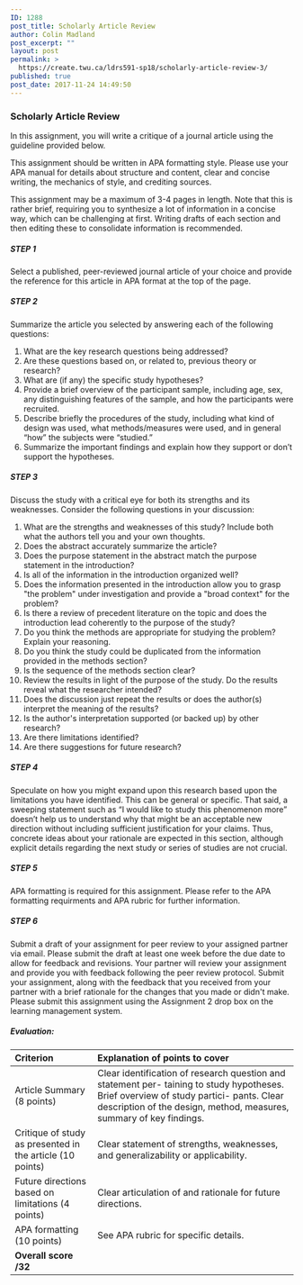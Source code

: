 ```yaml
---
ID: 1288
post_title: Scholarly Article Review
author: Colin Madland
post_excerpt: ""
layout: post
permalink: >
  https://create.twu.ca/ldrs591-sp18/scholarly-article-review-3/
published: true
post_date: 2017-11-24 14:49:50
---
```

<h3>Scholarly Article Review</h3>

In this assignment, you will write a critique of a journal article using the guideline provided below.

This assignment should be written in APA formatting style. Please use your APA manual for details about structure and content, clear and concise writing, the mechanics of style, and crediting sources.

This assignment may be a maximum of 3-4 pages in length. Note that this is rather brief, requiring you to synthesize a lot of information in a concise way, which can be challenging at first. Writing drafts of each section and then editing these to consolidate information is recommended.

<h5><strong>STEP 1</strong></h5>

Select a published, peer-reviewed journal article of your choice and provide the reference for this article in APA format at the top of the page.

<h5><strong>STEP 2</strong></h5>

Summarize the article you selected by answering each of the following questions:

<ol>
<li>What are the key research questions being addressed?</li>
<li>Are these questions based on, or related to, previous theory or research?</li>
<li>What are (if any) the specific study hypotheses?</li>
<li>Provide a brief overview of the participant sample, including age, sex, any distinguishing features of the sample, and how the participants were recruited.</li>
<li>Describe briefly the procedures of the study, including what kind of design was used, what methods/measures were used, and in general “how” the subjects were “studied.”</li>
<li>Summarize the important findings and explain how they support or don’t support the hypotheses.</li>
</ol>

<h5><strong>STEP 3</strong></h5>

Discuss the study with a critical eye for both its strengths and its weaknesses. Consider the following questions in your discussion:

<ol>
<li>What are the strengths and weaknesses of this study? Include both what the authors tell you and your own thoughts.</li>
<li>Does the abstract accurately summarize the article?</li>
<li>Does the purpose statement in the abstract match the purpose statement in the introduction?</li>
<li>Is all of the information in the introduction organized well?</li>
<li>Does the information presented in the introduction allow you to grasp "the problem" under investigation and provide a "broad context" for the problem? </li>
<li>Is there a review of precedent literature on the topic and does the introduction lead coherently to the purpose of the study?</li>
<li>Do you think the methods are appropriate for studying the problem?  Explain your reasoning.</li>
<li>Do you think the study could be duplicated from the information provided in the methods section?</li>
<li>Is the sequence of the methods section clear?</li>
<li>Review the results in light of the purpose of the study.  Do the results reveal what the researcher intended?</li>
<li>Does the discussion just repeat the results or does the author(s) interpret the meaning of the results?</li>
<li>Is the author's interpretation supported (or backed up) by other research?</li>
<li>Are there limitations identified?</li>
<li>Are there suggestions for future research? </li>
</ol>

<h5><strong>STEP 4</strong></h5>

Speculate on how you might expand upon this research based upon the limitations you have identified. This can be general or specific. That said, a sweeping statement such as “I would like to study this phenomenon more” doesn’t help us to understand why that might be an acceptable new direction without including sufficient justification for your claims. Thus, concrete ideas about your rationale are expected in this section, although explicit details regarding the next study or series of studies are not crucial.

<h5><strong>STEP 5</strong></h5>

APA formatting is required for this assignment.  Please refer to the APA formatting requirments and APA rubric for further information.

<h5><strong>STEP 6</strong></h5>

Submit a draft of your assignment for peer review to your assigned partner via email.  Please submit the draft at least one week before the due date to allow for feedback and revisions.  Your partner will review your assignment and provide you with feedback following the peer review protocol.  Submit your assignment, along with the feedback that you received from your partner with a brief rationale for the changes that you made or didn't make.  Please submit this assignment using the Assignment 2 drop box on the learning management system.

<h5>Evaluation:</h5>

<table>
<thead>
<tr>
  <th align="left">Criterion</th>
  <th align="left">Explanation of points to cover</th>
</tr>
</thead>
<tbody>
<tr>
  <td align="left">Article Summary (8 points)</td>
  <td align="left">Clear identification of research question and statement per- taining to study hypotheses.  Brief overview of study partici- pants.  Clear description of the design, method, measures,    summary of key findings.</td>
</tr>
<tr>
  <td align="left">Critique of study as presented in the article (10 points)</td>
  <td align="left">Clear statement of strengths, weaknesses, and generalizability or applicability.</td>
</tr>
<tr>
  <td align="left">Future directions based on limitations (4 points)</td>
  <td align="left">Clear articulation of and rationale for future directions.</td>
</tr>
<tr>
  <td align="left">APA formatting (10 points)</td>
  <td align="left">See APA rubric for specific details.</td>
</tr>
<tr>
  <td align="left"><strong>Overall score   /32</strong></td>
  <td align="left"></td>
</tr>
</tbody>
</table>